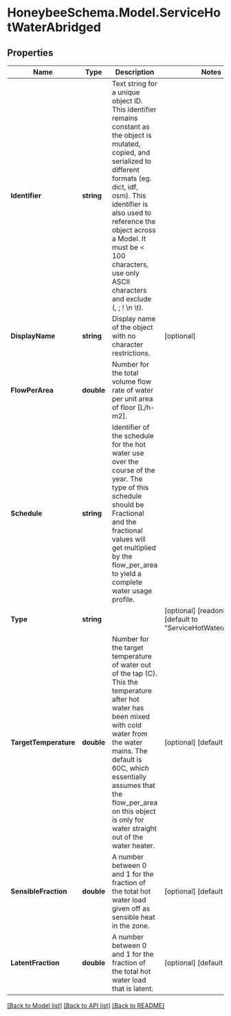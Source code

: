 
# HoneybeeSchema.Model.ServiceHotWaterAbridged

## Properties

Name | Type | Description | Notes
------------ | ------------- | ------------- | -------------
**Identifier** | **string** | Text string for a unique object ID. This identifier remains constant as the object is mutated, copied, and serialized to different formats (eg. dict, idf, osm). This identifier is also used to reference the object across a Model. It must be &lt; 100 characters, use only ASCII characters and exclude (, ; ! \\n \\t). | 
**DisplayName** | **string** | Display name of the object with no character restrictions. | [optional] 
**FlowPerArea** | **double** | Number for the total volume flow rate of water per unit area of floor [L/h-m2]. | 
**Schedule** | **string** | Identifier of the schedule for the hot water use over the course of the year. The type of this schedule should be Fractional and the fractional values will get multiplied by the flow_per_area to yield a complete water usage profile. | 
**Type** | **string** |  | [optional] [readonly] [default to "ServiceHotWaterAbridged"]
**TargetTemperature** | **double** | Number for the target temperature of water out of the tap (C). This the temperature after hot water has been mixed with cold water from the water mains. The default is 60C, which essentially assumes that the flow_per_area on this object is only for water straight out of the water heater. | [optional] [default to 60D]
**SensibleFraction** | **double** | A number between 0 and 1 for the fraction of the total hot water load given off as sensible heat in the zone. | [optional] [default to 0.2D]
**LatentFraction** | **double** | A number between 0 and 1 for the fraction of the total hot water load that is latent. | [optional] [default to 0.05D]

[[Back to Model list]](../README.md#documentation-for-models)
[[Back to API list]](../README.md#documentation-for-api-endpoints)
[[Back to README]](../README.md)

